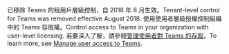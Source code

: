  <span data-ttu-id="82301-101">已移除 Teams 的租用戶層級控制，自 2018 年 8 月生效。</span><span class="sxs-lookup"><span data-stu-id="82301-101">Tenant-level control for Teams was removed effective August 2018.</span></span> <span data-ttu-id="82301-102">使用使用者層級授權控制組織中的 Teams 存取權。</span><span class="sxs-lookup"><span data-stu-id="82301-102">Control access to Teams in your organization with user-level licensing.</span></span> <span data-ttu-id="82301-103">若要深入了解，請參閱[管理使用者對 Teams 的存取](../user-access.md)。</span><span class="sxs-lookup"><span data-stu-id="82301-103">To learn more, see [Manage user access to Teams](../user-access.md).</span></span>


